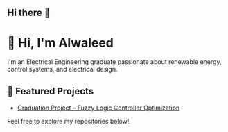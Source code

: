 ## Hi there 👋

# 👋 Hi, I'm Alwaleed

I'm an Electrical Engineering graduate passionate about renewable energy, control systems, and electrical design.

## 🚀 Featured Projects

- [Graduation Project – Fuzzy Logic Controller Optimization](https://github.com/YourUsername/Graduation-Project)


Feel free to explore my repositories below!
